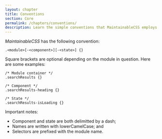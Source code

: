 ```yaml
---
layout: chapter
title: Conventions
section: Core
permalink: /chapters/conventions/
description: Learn the simple conventions that MaintainableCSS employs to write modules, components and state.
---
```


*MaintainableCSS* has the following convention:

	.<module>[-<component>][-<state>] {}

Square brackets are optional depending on the module in question. Here are some examples:

	/* Module container */
	.searchResults {}

	/* Component */
	.searchResults-heading {}

	/* State */
	.searchResults-isLoading {}

Important notes:

- Component and state are both delimitted by a dash;
- Names are written with lowerCamelCase; and
- Selectors are prefixed with the module name.